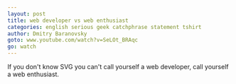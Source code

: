 ```yaml
---
layout: post
title: web developer vs web enthusiast
categories: english serious geek catchphrase statement tshirt
author: Dmitry Baranovsky
goto: www.youtube.com/watch?v=SeLOt_BRAqc
go: watch
---
```

If you don't know SVG you can't call yourself a web developer, call yourself a web enthusiast.
